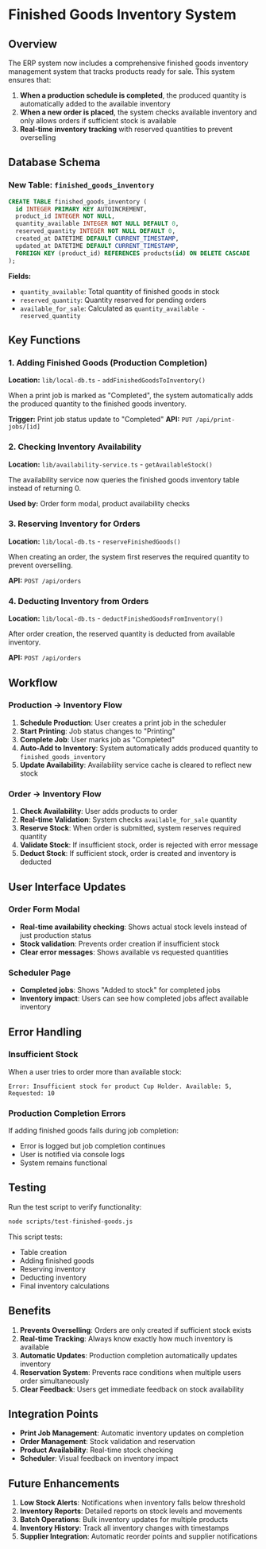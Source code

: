 # Finished Goods Inventory System

## Overview

The ERP system now includes a comprehensive finished goods inventory management system that tracks products ready for sale. This system ensures that:

1. **When a production schedule is completed**, the produced quantity is automatically added to the available inventory
2. **When a new order is placed**, the system checks available inventory and only allows orders if sufficient stock is available
3. **Real-time inventory tracking** with reserved quantities to prevent overselling

## Database Schema

### New Table: `finished_goods_inventory`

```sql
CREATE TABLE finished_goods_inventory (
  id INTEGER PRIMARY KEY AUTOINCREMENT,
  product_id INTEGER NOT NULL,
  quantity_available INTEGER NOT NULL DEFAULT 0,
  reserved_quantity INTEGER NOT NULL DEFAULT 0,
  created_at DATETIME DEFAULT CURRENT_TIMESTAMP,
  updated_at DATETIME DEFAULT CURRENT_TIMESTAMP,
  FOREIGN KEY (product_id) REFERENCES products(id) ON DELETE CASCADE
);
```

**Fields:**
- `quantity_available`: Total quantity of finished goods in stock
- `reserved_quantity`: Quantity reserved for pending orders
- `available_for_sale`: Calculated as `quantity_available - reserved_quantity`

## Key Functions

### 1. Adding Finished Goods (Production Completion)

**Location:** `lib/local-db.ts` - `addFinishedGoodsToInventory()`

When a print job is marked as "Completed", the system automatically adds the produced quantity to the finished goods inventory.

**Trigger:** Print job status update to "Completed"
**API:** `PUT /api/print-jobs/[id]`

### 2. Checking Inventory Availability

**Location:** `lib/availability-service.ts` - `getAvailableStock()`

The availability service now queries the finished goods inventory table instead of returning 0.

**Used by:** Order form modal, product availability checks

### 3. Reserving Inventory for Orders

**Location:** `lib/local-db.ts` - `reserveFinishedGoods()`

When creating an order, the system first reserves the required quantity to prevent overselling.

**API:** `POST /api/orders`

### 4. Deducting Inventory from Orders

**Location:** `lib/local-db.ts` - `deductFinishedGoodsFromInventory()`

After order creation, the reserved quantity is deducted from available inventory.

**API:** `POST /api/orders`

## Workflow

### Production → Inventory Flow

1. **Schedule Production**: User creates a print job in the scheduler
2. **Start Printing**: Job status changes to "Printing"
3. **Complete Job**: User marks job as "Completed"
4. **Auto-Add to Inventory**: System automatically adds produced quantity to `finished_goods_inventory`
5. **Update Availability**: Availability service cache is cleared to reflect new stock

### Order → Inventory Flow

1. **Check Availability**: User adds products to order
2. **Real-time Validation**: System checks `available_for_sale` quantity
3. **Reserve Stock**: When order is submitted, system reserves required quantity
4. **Validate Stock**: If insufficient stock, order is rejected with error message
5. **Deduct Stock**: If sufficient stock, order is created and inventory is deducted

## User Interface Updates

### Order Form Modal

- **Real-time availability checking**: Shows actual stock levels instead of just production status
- **Stock validation**: Prevents order creation if insufficient stock
- **Clear error messages**: Shows available vs requested quantities

### Scheduler Page

- **Completed jobs**: Shows "Added to stock" for completed jobs
- **Inventory impact**: Users can see how completed jobs affect available inventory

## Error Handling

### Insufficient Stock

When a user tries to order more than available stock:

```
Error: Insufficient stock for product Cup Holder. Available: 5, Requested: 10
```

### Production Completion Errors

If adding finished goods fails during job completion:
- Error is logged but job completion continues
- User is notified via console logs
- System remains functional

## Testing

Run the test script to verify functionality:

```bash
node scripts/test-finished-goods.js
```

This script tests:
- Table creation
- Adding finished goods
- Reserving inventory
- Deducting inventory
- Final inventory calculations

## Benefits

1. **Prevents Overselling**: Orders are only created if sufficient stock exists
2. **Real-time Tracking**: Always know exactly how much inventory is available
3. **Automatic Updates**: Production completion automatically updates inventory
4. **Reservation System**: Prevents race conditions when multiple users order simultaneously
5. **Clear Feedback**: Users get immediate feedback on stock availability

## Integration Points

- **Print Job Management**: Automatic inventory updates on completion
- **Order Management**: Stock validation and reservation
- **Product Availability**: Real-time stock checking
- **Scheduler**: Visual feedback on inventory impact

## Future Enhancements

1. **Low Stock Alerts**: Notifications when inventory falls below threshold
2. **Inventory Reports**: Detailed reports on stock levels and movements
3. **Batch Operations**: Bulk inventory updates for multiple products
4. **Inventory History**: Track all inventory changes with timestamps
5. **Supplier Integration**: Automatic reorder points and supplier notifications

